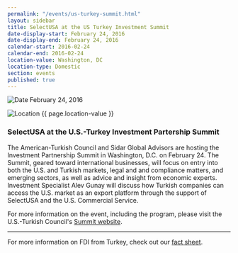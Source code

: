 ```yaml
---
permalink: "/events/us-turkey-summit.html"
layout: sidebar
title: SelectUSA at the US Turkey Investment Summit
date-display-start: February 24, 2016
date-display-end: February 24, 2016
calendar-start: 2016-02-24
calendar-end: 2016-02-24
location-value: Washington, DC
location-type: Domestic
section: events
published: true
---
```



![Date](https://google.github.io/material-design-icons/action/svg/design/ic_event_24px.svg "Date") February 24, 2016

![Location](http://google.github.io/material-design-icons/social/svg/design/ic_location_city_24px.svg "Location") {{ page.location-value }}

### SelectUSA at the U.S.-Turkey Investment Partership Summit

The American-Turkish Council and Sidar Global Advisors are hosting the Investment Partnership Summit in Washington, D.C. on February 24. The Summit, geared toward international businesses, will focus on entry into both the U.S. and Turkish markets, legal and and compliance matters, and emerging sectors, as well as advice and insight from economic experts. Investment Specialist Alev Gunay will discuss how Turkish companies can access the U.S. market as an export platform through the support of SelectUSA and the U.S. Commercial Service.

For more information on the event, including the program, please visit the U.S.-Turkish Council's [Summit website](http://www.the-atc.org/summit/#/about).

---

For more information on FDI from Turkey, check out our [fact sheet](http://selectusa.commerce.gov/country-fact-sheets/Turkey_Fact_Sheet.pdf).
